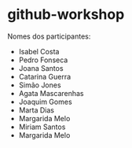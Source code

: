 # github-workshop

Nomes dos participantes:

-   Isabel Costa
-   Pedro Fonseca
-   Joana Santos
-   Catarina Guerra
-   Simão Jones
- 	Agata Mascarenhas
-   Joaquim Gomes
-   Marta Dias
-   Margarida Melo
-   Miriam Santos
-   Margarida Melo

